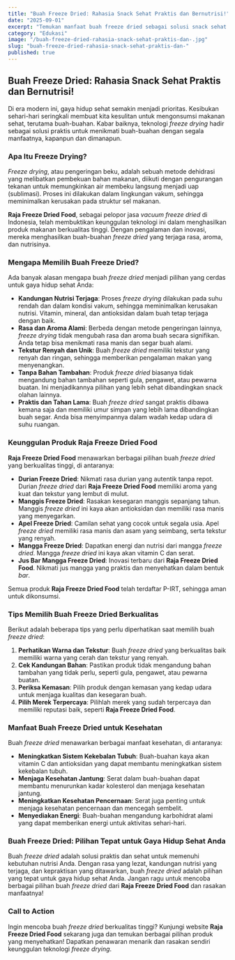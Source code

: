 ```yaml
---
title: "Buah Freeze Dried: Rahasia Snack Sehat Praktis dan Bernutrisi!"
date: "2025-09-01"
excerpt: "Temukan manfaat buah freeze dried sebagai solusi snack sehat praktis yang kaya nutrisi. Pelajari bagaimana teknologi freeze drying menjaga kualitas dan rasa buah alami."
category: "Edukasi"
image: "/buah-freeze-dried-rahasia-snack-sehat-praktis-dan-.jpg"
slug: "buah-freeze-dried-rahasia-snack-sehat-praktis-dan-"
published: true
---
```


## Buah Freeze Dried: Rahasia Snack Sehat Praktis dan Bernutrisi!

Di era modern ini, gaya hidup sehat semakin menjadi prioritas. Kesibukan sehari-hari seringkali membuat kita kesulitan untuk mengonsumsi makanan sehat, terutama buah-buahan. Kabar baiknya, teknologi *freeze drying* hadir sebagai solusi praktis untuk menikmati buah-buahan dengan segala manfaatnya, kapanpun dan dimanapun.

### Apa Itu Freeze Drying?

*Freeze drying*, atau pengeringan beku, adalah sebuah metode dehidrasi yang melibatkan pembekuan bahan makanan, diikuti dengan pengurangan tekanan untuk memungkinkan air membeku langsung menjadi uap (sublimasi). Proses ini dilakukan dalam lingkungan vakum, sehingga meminimalkan kerusakan pada struktur sel makanan.  

**Raja Freeze Dried Food**, sebagai pelopor jasa *vacuum freeze dried* di Indonesia, telah membuktikan keunggulan teknologi ini dalam menghasilkan produk makanan berkualitas tinggi. Dengan pengalaman dan inovasi, mereka menghasilkan buah-buahan *freeze dried* yang terjaga rasa, aroma, dan nutrisinya.

### Mengapa Memilih Buah Freeze Dried?

Ada banyak alasan mengapa buah *freeze dried* menjadi pilihan yang cerdas untuk gaya hidup sehat Anda:

*   **Kandungan Nutrisi Terjaga**: Proses *freeze drying* dilakukan pada suhu rendah dan dalam kondisi vakum, sehingga meminimalkan kerusakan nutrisi. Vitamin, mineral, dan antioksidan dalam buah tetap terjaga dengan baik.
*   **Rasa dan Aroma Alami**: Berbeda dengan metode pengeringan lainnya, *freeze drying* tidak mengubah rasa dan aroma buah secara signifikan. Anda tetap bisa menikmati rasa manis dan segar buah alami.
*   **Tekstur Renyah dan Unik**: Buah *freeze dried* memiliki tekstur yang renyah dan ringan, sehingga memberikan pengalaman makan yang menyenangkan.
*   **Tanpa Bahan Tambahan**: Produk *freeze dried* biasanya tidak mengandung bahan tambahan seperti gula, pengawet, atau pewarna buatan. Ini menjadikannya pilihan yang lebih sehat dibandingkan snack olahan lainnya.
*   **Praktis dan Tahan Lama**: Buah *freeze dried* sangat praktis dibawa kemana saja dan memiliki umur simpan yang lebih lama dibandingkan buah segar. Anda bisa menyimpannya dalam wadah kedap udara di suhu ruangan.

### Keunggulan Produk Raja Freeze Dried Food

**Raja Freeze Dried Food** menawarkan berbagai pilihan buah *freeze dried* yang berkualitas tinggi, di antaranya:

*   **Durian Freeze Dried**: Nikmati rasa durian yang autentik tanpa repot. Durian *freeze dried* dari **Raja Freeze Dried Food** memiliki aroma yang kuat dan tekstur yang lembut di mulut.
*   **Manggis Freeze Dried**: Rasakan kesegaran manggis sepanjang tahun. Manggis *freeze dried* ini kaya akan antioksidan dan memiliki rasa manis yang menyegarkan.
*   **Apel Freeze Dried**: Camilan sehat yang cocok untuk segala usia. Apel *freeze dried* memiliki rasa manis dan asam yang seimbang, serta tekstur yang renyah.
*   **Mangga Freeze Dried**: Dapatkan energi dan nutrisi dari mangga *freeze dried*. Mangga *freeze dried* ini kaya akan vitamin C dan serat.
*   **Jus Bar Mangga Freeze Dried**: Inovasi terbaru dari **Raja Freeze Dried Food**. Nikmati jus mangga yang praktis dan menyehatkan dalam bentuk *bar*.

Semua produk **Raja Freeze Dried Food** telah terdaftar P-IRT, sehingga aman untuk dikonsumsi.

### Tips Memilih Buah Freeze Dried Berkualitas

Berikut adalah beberapa tips yang perlu diperhatikan saat memilih buah *freeze dried*:

1.  **Perhatikan Warna dan Tekstur**: Buah *freeze dried* yang berkualitas baik memiliki warna yang cerah dan tekstur yang renyah.
2.  **Cek Kandungan Bahan**: Pastikan produk tidak mengandung bahan tambahan yang tidak perlu, seperti gula, pengawet, atau pewarna buatan.
3.  **Periksa Kemasan**: Pilih produk dengan kemasan yang kedap udara untuk menjaga kualitas dan kesegaran buah.
4.  **Pilih Merek Terpercaya**: Pilihlah merek yang sudah terpercaya dan memiliki reputasi baik, seperti **Raja Freeze Dried Food**.

### Manfaat Buah Freeze Dried untuk Kesehatan

Buah *freeze dried* menawarkan berbagai manfaat kesehatan, di antaranya:

*   **Meningkatkan Sistem Kekebalan Tubuh**: Buah-buahan kaya akan vitamin C dan antioksidan yang dapat membantu meningkatkan sistem kekebalan tubuh.
*   **Menjaga Kesehatan Jantung**: Serat dalam buah-buahan dapat membantu menurunkan kadar kolesterol dan menjaga kesehatan jantung.
*   **Meningkatkan Kesehatan Pencernaan**: Serat juga penting untuk menjaga kesehatan pencernaan dan mencegah sembelit.
*   **Menyediakan Energi**: Buah-buahan mengandung karbohidrat alami yang dapat memberikan energi untuk aktivitas sehari-hari.

### Buah Freeze Dried: Pilihan Tepat untuk Gaya Hidup Sehat Anda

Buah *freeze dried* adalah solusi praktis dan sehat untuk memenuhi kebutuhan nutrisi Anda. Dengan rasa yang lezat, kandungan nutrisi yang terjaga, dan kepraktisan yang ditawarkan, buah *freeze dried* adalah pilihan yang tepat untuk gaya hidup sehat Anda.  Jangan ragu untuk mencoba berbagai pilihan buah *freeze dried* dari **Raja Freeze Dried Food** dan rasakan manfaatnya!

### Call to Action

Ingin mencoba buah *freeze dried* berkualitas tinggi? Kunjungi website **Raja Freeze Dried Food** sekarang juga dan temukan berbagai pilihan produk yang menyehatkan!  Dapatkan penawaran menarik dan rasakan sendiri keunggulan teknologi *freeze drying*.
